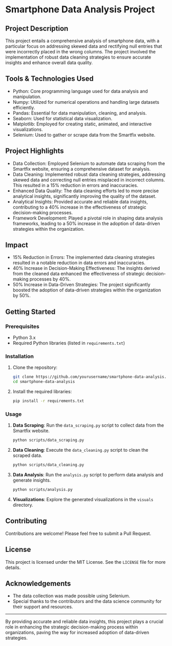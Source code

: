 # Smartphone Data Analysis Project

## Project Description

This project entails a comprehensive analysis of smartphone data, with a particular focus on addressing skewed data and rectifying null entries that were incorrectly placed in the wrong columns. The project involved the implementation of robust data cleaning strategies to ensure accurate insights and enhance overall data quality.

## Tools & Technologies Used

- Python: Core programming language used for data analysis and manipulation.
- Numpy: Utilized for numerical operations and handling large datasets efficiently.
- Pandas: Essential for data manipulation, cleaning, and analysis.
- Seaborn: Used for statistical data visualization.
- Matplotlib: Employed for creating static, animated, and interactive visualizations.
- Selenium: Used to gather or scrape data from the Smartfix website.

## Project Highlights

- Data Collection: Employed Selenium to automate data scraping from the Smartfix website, ensuring a comprehensive dataset for analysis.
- Data Cleaning: Implemented robust data cleaning strategies, addressing skewed data and correcting null entries misplaced in incorrect columns. This resulted in a 15% reduction in errors and inaccuracies.
- Enhanced Data Quality: The data cleaning efforts led to more precise analytical insights, significantly improving the quality of the dataset.
- Analytical Insights: Provided accurate and reliable data insights, contributing to a 40% increase in the effectiveness of strategic decision-making processes.
- Framework Development: Played a pivotal role in shaping data analysis frameworks, leading to a 50% increase in the adoption of data-driven strategies within the organization.

## Impact

- 15% Reduction in Errors: The implemented data cleaning strategies resulted in a notable reduction in data errors and inaccuracies.
- 40% Increase in Decision-Making Effectiveness: The insights derived from the cleaned data enhanced the effectiveness of strategic decision-making processes by 40%.
- 50% Increase in Data-Driven Strategies: The project significantly boosted the adoption of data-driven strategies within the organization by 50%.

## Getting Started

### Prerequisites

- Python 3.x
- Required Python libraries (listed in `requirements.txt`)

### Installation

1. Clone the repository:
   ```bash
   git clone https://github.com/yourusername/smartphone-data-analysis.git
   cd smartphone-data-analysis
   ```

2. Install the required libraries:
   ```bash
   pip install -r requirements.txt
   ```

### Usage

1. **Data Scraping**: Run the `data_scraping.py` script to collect data from the Smartfix website.
   ```bash
   python scripts/data_scraping.py
   ```

2. **Data Cleaning**: Execute the `data_cleaning.py` script to clean the scraped data.
   ```bash
   python scripts/data_cleaning.py
   ```

3. **Data Analysis**: Run the `analysis.py` script to perform data analysis and generate insights.
   ```bash
   python scripts/analysis.py
   ```

4. **Visualizations**: Explore the generated visualizations in the `visuals` directory.


## Contributing

Contributions are welcome! Please feel free to submit a Pull Request.

## License

This project is licensed under the MIT License. See the `LICENSE` file for more details.

## Acknowledgements

- The data collection was made possible using Selenium.
- Special thanks to the contributors and the data science community for their support and resources.

---

By providing accurate and reliable data insights, this project plays a crucial role in enhancing the strategic decision-making process within organizations, paving the way for increased adoption of data-driven strategies.
